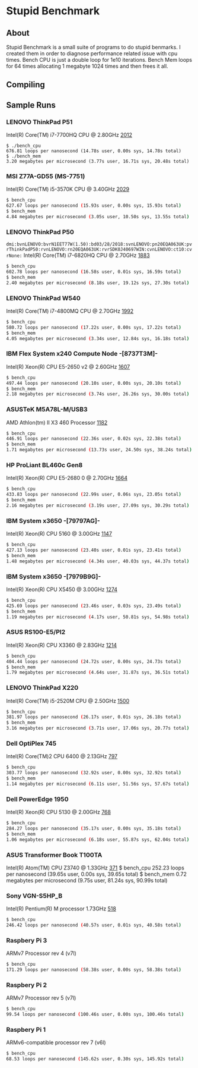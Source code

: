 # Stupid Benchmark

## About

Stupid Benchmark is a small suite of programs to do stupid benmarks. I created them in order to diagnose performance related issue with cpu times. Bench CPU is just a double loop for 1e10 iterations. Bench Mem loops for 64 times allocating 1 megabyte 1024 times and then frees it all.

## Compiling

## Sample Runs

### LENOVO ThinkPad P51
Intel(R) Core(TM) i7-7700HQ CPU @ 2.80GHz
[2012](https://www.cpubenchmark.net/cpu.php?cpu=Intel+Core+i7-7700HQ+%40+2.80GHz&id=2906)
```
$ ./bench_cpu 
676.81 loops per nanosecond (14.78s user, 0.00s sys, 14.78s total)
$ ./bench_mem 
3.20 megabytes per microsecond (3.77s user, 16.71s sys, 20.48s total)
```

### MSI Z77A-GD55 (MS-7751)
Intel(R) Core(TM) i5-3570K CPU @ 3.40GHz
[2029](http://www.cpubenchmark.net/cpu.php?cpu=Intel+Core+i5-3570K+%40+3.40GHz)
```sh
$ bench_cpu 
627.67 loops per nanosecond (15.93s user, 0.00s sys, 15.93s total)
$ bench_mem 
4.84 megabytes per microsecond (3.05s user, 10.50s sys, 13.55s total)
```

### LENOVO ThinkPad P50
`dmi:bvnLENOVO:bvrN1EET77W(1.50):bd03/28/2018:svnLENOVO:pn20EQA063UK:pvrThinkPadP50:rvnLENOVO:rn20EQA063UK:rvrSDK0J40697WIN:cvnLENOVO:ct10:cvrNone:`
Intel(R) Core(TM) i7-6820HQ CPU @ 2.70GHz
[1883](https://www.cpubenchmark.net/cpu_lookup.php?cpu=Intel+Core+i7-6820HQ+%40+2.70GHz&id=2659)
```sh
$ bench_cpu
602.78 loops per nanosecond (16.58s user, 0.01s sys, 16.59s total)
$ bench_mem
2.40 megabytes per microsecond (8.18s user, 19.12s sys, 27.30s total)
```

### LENOVO ThinkPad W540
Intel(R) Core(TM) i7-4800MQ CPU @ 2.70GHz
[1992](http://www.cpubenchmark.net/cpu.php?cpu=Intel+Core+i7-4800MQ+%40+2.70GHz)
```sh
$ bench_cpu 
580.72 loops per nanosecond (17.22s user, 0.00s sys, 17.22s total)
$ bench_mem 
4.05 megabytes per microsecond (3.34s user, 12.84s sys, 16.18s total)
```

### IBM Flex System x240 Compute Node -[8737T3M]-
Intel(R) Xeon(R) CPU E5-2650 v2 @ 2.60GHz
[1607](http://www.cpubenchmark.net/cpu.php?cpu=Intel+Xeon+E5-2650+v2+%40+2.60GHz)
```sh
$ bench_cpu 
497.44 loops per nanosecond (20.10s user, 0.00s sys, 20.10s total)
$ bench_mem 
2.18 megabytes per microsecond (3.74s user, 26.26s sys, 30.00s total)
```

### ASUSTeK M5A78L-M/USB3
AMD Athlon(tm) II X3 460 Processor
[1182](http://www.cpubenchmark.net/cpu.php?cpu=AMD+Athlon+II+X3+460)
```sh
$ bench_cpu 
446.91 loops per nanosecond (22.36s user, 0.02s sys, 22.38s total)
$ bench_mem 
1.71 megabytes per microsecond (13.73s user, 24.50s sys, 38.24s total)
```

### HP ProLiant BL460c Gen8
Intel(R) Xeon(R) CPU E5-2680 0 @ 2.70GHz
[1664](http://www.cpubenchmark.net/cpu.php?cpu=Intel+Xeon+E5-2680+%40+2.70GHz)
```sh
$ bench_cpu 
433.83 loops per nanosecond (22.99s user, 0.06s sys, 23.05s total)
$ bench_mem 
2.16 megabytes per microsecond (3.19s user, 27.09s sys, 30.29s total)
```

### IBM System x3650 -[79797AG]-
Intel(R) Xeon(R) CPU            5160  @ 3.00GHz
[1147](http://www.cpubenchmark.net/cpu.php?cpu=Intel+Xeon+5160+%40+3.00GHz)
```sh
$ bench_cpu 
427.13 loops per nanosecond (23.40s user, 0.01s sys, 23.41s total)
$ bench_mem 
1.48 megabytes per microsecond (4.34s user, 40.03s sys, 44.37s total)
```

### IBM System x3650 -[7979B9G]-
Intel(R) Xeon(R) CPU           X5450  @ 3.00GHz
[1274](http://www.cpubenchmark.net/cpu.php?cpu=Intel+Xeon+X5450+%40+3.00GHz)
```sh
$ bench_cpu 
425.69 loops per nanosecond (23.46s user, 0.03s sys, 23.49s total)
$ bench_mem 
1.19 megabytes per microsecond (4.17s user, 50.81s sys, 54.98s total)
```

### ASUS RS100-E5/PI2
Intel(R) Xeon(R) CPU           X3360  @ 2.83GHz
[1214](http://www.cpubenchmark.net/cpu.php?cpu=Intel+Xeon+X3360+%40+2.83GHz)
```sh
$ bench_cpu 
404.44 loops per nanosecond (24.72s user, 0.00s sys, 24.73s total)
$ bench_mem 
1.79 megabytes per microsecond (4.64s user, 31.87s sys, 36.51s total)
```

### LENOVO ThinkPad X220
Intel(R) Core(TM) i5-2520M CPU @ 2.50GHz
[1500](http://www.cpubenchmark.net/cpu.php?cpu=Intel+Core+i5-2520M+%40+2.50GHz)
```sh
$ bench_cpu 
381.97 loops per nanosecond (26.17s user, 0.01s sys, 26.18s total)
$ bench_mem 
3.16 megabytes per microsecond (3.71s user, 17.06s sys, 20.77s total)
```

### Dell OptiPlex 745
Intel(R) Core(TM)2 CPU          6400  @ 2.13GHz
[797](http://www.cpubenchmark.net/cpu.php?cpu=Intel+Core2+Duo+E6400+%40+2.13GHz)
```sh
$ bench_cpu 
303.77 loops per nanosecond (32.92s user, 0.00s sys, 32.92s total)
$ bench_mem 
1.14 megabytes per microsecond (6.11s user, 51.56s sys, 57.67s total)
```

### Dell PowerEdge 1950
Intel(R) Xeon(R) CPU            5130  @ 2.00GHz
[768](http://www.cpubenchmark.net/cpu.php?cpu=Intel+Xeon+5130+%40+2.00GHz)
```sh
$ bench_cpu 
284.27 loops per nanosecond (35.17s user, 0.00s sys, 35.18s total)
$ bench_mem 
1.06 megabytes per microsecond (6.18s user, 55.87s sys, 62.04s total)
```

### ASUS Transformer Book T100TA
Intel(R) Atom(TM) CPU  Z3740  @ 1.33GHz
[371](https://www.cpubenchmark.net/cpu.php?cpu=Intel+Atom+Z3740+%40+1.33GHz&id=2059)
$ bench_cpu
252.23 loops per nanosecond (39.65s user, 0.00s sys, 39.65s total)
$ bench_mem
0.72 megabytes per microsecond (9.75s user, 81.24s sys, 90.99s total)

### Sony VGN-S5HP_B
Intel(R) Pentium(R) M processor 1.73GHz
[518](http://www.cpubenchmark.net/cpu.php?cpu=Intel+Pentium+M+1.73GHz)
```sh
$ bench_cpu
246.42 loops per nanosecond (40.57s user, 0.01s sys, 40.58s total)
```

### Raspbery Pi 3
ARMv7 Processor rev 4 (v7l)
```sh
$ bench_cpu 
171.29 loops per nanosecond (58.38s user, 0.00s sys, 58.38s total)
```

### Raspbery Pi 2
ARMv7 Processor rev 5 (v7l)
```sh
$ bench_cpu 
99.54 loops per nanosecond (100.46s user, 0.00s sys, 100.46s total)
```

### Raspbery Pi 1
ARMv6-compatible processor rev 7 (v6l)
```sh
$ bench_cpu 
68.53 loops per nanosecond (145.62s user, 0.30s sys, 145.92s total)
```
